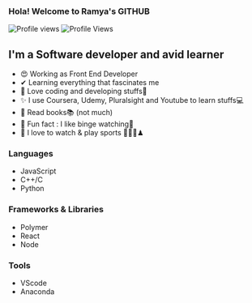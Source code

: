 ### Hola! Welcome to Ramya's GITHUB

![Profile views](https://gpvc.arturio.dev/ramyaDhanush) ![Profile Views](https://profile-counter.glitch.me/{ramyaDhanush}/count.svg)

## I'm a Software developer and avid learner

- 😍 Working as Front End Developer
- ✔  Learning everything that fascinates me
- 💖 Love coding and developing stuffs🧬
- ✨ I use Coursera, Udemy, Pluralsight and Youtube to learn stuffs💻
- 🤞  Read books📚 (not much)
- 🎈  Fun fact : I like binge watching👀
- 🏓 I love to watch & play sports 🏸🏏🎲♟

### Languages

- JavaScript
- C++/C
- Python
  
### Frameworks & Libraries

- Polymer
- React
- Node

### Tools
- VScode
- Anaconda
